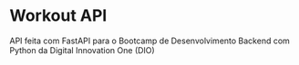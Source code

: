 # Workout API

API feita com FastAPI para o Bootcamp de Desenvolvimento Backend com Python da Digital Innovation One (DIO)
